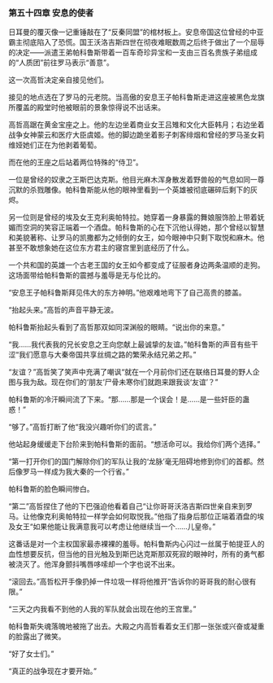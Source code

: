 ### **第五十四章 安息的使者**

日耳曼的覆灭像一记重锤敲在了“反秦同盟”的棺材板上。安息帝国这位曾经的中亚霸主彻底陷入了恐慌。国王沃洛吉斯四世在彻夜难眠数周之后终于做出了一个屈辱的决定——派遣王弟帕科鲁斯带着一百车奇珍异宝和一支由三百名贵族子弟组成的“人质团”前往罗马表示“善意”。

这一次高哲决定亲自接见他们。

接见的地点选在了罗马的元老院。当高傲的安息王子帕科鲁斯走进这座被黑色龙旗所覆盖的殿堂时他被眼前的景象惊得说不出话来。

高哲高踞在黄金宝座之上。他的左边坐着商业女王吕雉和文化大臣韩月；右边坐着战争女神蒙云和医疗大臣虞姬。他的脚边跪坐着影子刺客绯烟和曾经的罗马圣女莉维娅她们正在为他剥着葡萄。

而在他的王座之后站着两位特殊的“侍卫”。

一位是曾经的奴隶之王斯巴达克斯。他目光麻木浑身散发着野兽般的气息如同一尊沉默的杀戮雕像。帕科鲁斯能从他的眼神里看到一个英雄被彻底碾碎后剩下的灰烬。

另一位则是曾经的埃及女王克利奥帕特拉。她穿着一身暴露的舞娘服饰脸上带着妩媚而空洞的笑容正端着一个酒盘。帕科鲁斯的心在下沉他认得她，那个曾经以智慧和美貌著称、让罗马的凯撒都为之倾倒的女王，如今眼神中只剩下取悦和麻木。他甚至不敢想象她在这位东方君主的寝宫里到底经历了什么。

一个共和国的英雄一个古老王国的女王如今都变成了征服者身边两条温顺的走狗。这场面带给帕科鲁斯的震撼与羞辱是无与伦比的。

“安息王子帕科鲁斯拜见伟大的东方神明。”他艰难地弯下了自己高贵的膝盖。

“抬起头来。”高哲的声音平静无波。

帕科鲁斯抬起头看到了高哲那双如同深渊般的眼睛。“说出你的来意。”

“我……我代表我的兄长安息之王向您献上最诚挚的友谊。”帕科鲁斯的声音有些干涩“我们愿意与大秦帝国共享丝绸之路的繁荣永结兄弟之邦。”

“友谊？”高哲笑了笑声中充满了嘲讽“就在一个月前你们还在联络日耳曼的野人企图与我为敌。现在你们的‘朋友’尸骨未寒你们就跑来跟我谈‘友谊’？”

帕科鲁斯的冷汗瞬间流了下来。“那……那是一个误会！是……是一些奸臣的蛊惑！”

“够了。”高哲打断了他“我没兴趣听你们的谎言。”

他站起身缓缓走下台阶来到帕科鲁斯的面前。“想活命可以。我给你们两个选择。”

“第一打开你们的国门解除你们的军队让我的‘龙脉’毫无阻碍地修到你们的首都。然后像罗马一样成为我大秦的一个行省。”

帕科鲁斯的脸色瞬间惨白。

“第二”高哲捏住了他的下巴强迫他看着自己“让你哥哥沃洛吉斯四世亲自来到罗马。让他像克利奥帕特拉一样学会如何取悦我。”他指了指身后那位正端着酒盘的埃及女王“如果他能让我满意我可以考虑让他继续当一个……儿皇帝。”

这番话是对一个主权国家最赤裸裸的羞辱。帕科鲁斯内心闪过一丝属于帕提亚人的血性想要反抗，但当他的目光触及到斯巴达克斯那双死寂的眼神时，所有的勇气都被浇灭了。他浑身颤抖嘴唇哆嗦却一个字也说不出来。

“滚回去。”高哲松开手像扔掉一件垃圾一样将他推开“告诉你的哥哥我的耐心很有限。”

“三天之内我看不到他的人我的军队就会出现在他的王宫里。”

帕科鲁斯失魂落魄地被拖了出去。大殿之内高哲看着女王们那一张张或兴奋或凝重的脸露出了微笑。

“好了女士们。”

“真正的战争现在才要开始。”